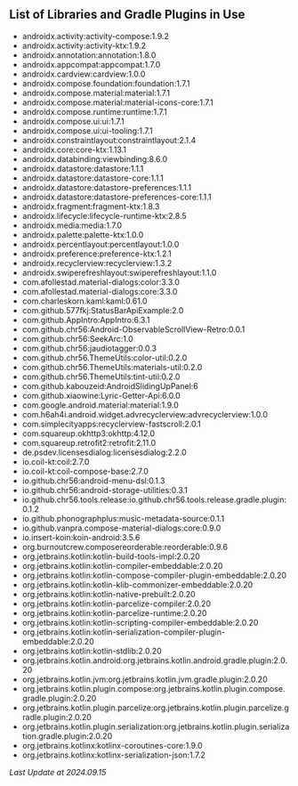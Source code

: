 ## List of Libraries and Gradle Plugins in Use

- androidx.activity:activity-compose:1.9.2
- androidx.activity:activity-ktx:1.9.2
- androidx.annotation:annotation:1.8.0
- androidx.appcompat:appcompat:1.7.0
- androidx.cardview:cardview:1.0.0
- androidx.compose.foundation:foundation:1.7.1
- androidx.compose.material:material:1.7.1
- androidx.compose.material:material-icons-core:1.7.1
- androidx.compose.runtime:runtime:1.7.1
- androidx.compose.ui:ui:1.7.1
- androidx.compose.ui:ui-tooling:1.7.1
- androidx.constraintlayout:constraintlayout:2.1.4
- androidx.core:core-ktx:1.13.1
- androidx.databinding:viewbinding:8.6.0
- androidx.datastore:datastore:1.1.1
- androidx.datastore:datastore-core:1.1.1
- androidx.datastore:datastore-preferences:1.1.1
- androidx.datastore:datastore-preferences-core:1.1.1
- androidx.fragment:fragment-ktx:1.8.3
- androidx.lifecycle:lifecycle-runtime-ktx:2.8.5
- androidx.media:media:1.7.0
- androidx.palette:palette-ktx:1.0.0
- androidx.percentlayout:percentlayout:1.0.0
- androidx.preference:preference-ktx:1.2.1
- androidx.recyclerview:recyclerview:1.3.2
- androidx.swiperefreshlayout:swiperefreshlayout:1.1.0
- com.afollestad.material-dialogs:color:3.3.0
- com.afollestad.material-dialogs:core:3.3.0
- com.charleskorn.kaml:kaml:0.61.0
- com.github.577fkj:StatusBarApiExample:2.0
- com.github.AppIntro:AppIntro:6.3.1
- com.github.chr56:Android-ObservableScrollView-Retro:0.0.1
- com.github.chr56:SeekArc:1.0
- com.github.chr56:jaudiotagger:0.0.3
- com.github.chr56.ThemeUtils:color-util:0.2.0
- com.github.chr56.ThemeUtils:materials-util:0.2.0
- com.github.chr56.ThemeUtils:tint-util:0.2.0
- com.github.kabouzeid:AndroidSlidingUpPanel:6
- com.github.xiaowine:Lyric-Getter-Api:6.0.0
- com.google.android.material:material:1.9.0
- com.h6ah4i.android.widget.advrecyclerview:advrecyclerview:1.0.0
- com.simplecityapps:recyclerview-fastscroll:2.0.1
- com.squareup.okhttp3:okhttp:4.12.0
- com.squareup.retrofit2:retrofit:2.11.0
- de.psdev.licensesdialog:licensesdialog:2.2.0
- io.coil-kt:coil:2.7.0
- io.coil-kt:coil-compose-base:2.7.0
- io.github.chr56:android-menu-dsl:0.1.3
- io.github.chr56:android-storage-utilities:0.3.1
- io.github.chr56.tools.release:io.github.chr56.tools.release.gradle.plugin:0.1.2
- io.github.phonographplus:music-metadata-source:0.1.1
- io.github.vanpra.compose-material-dialogs:core:0.9.0
- io.insert-koin:koin-android:3.5.6
- org.burnoutcrew.composereorderable:reorderable:0.9.6
- org.jetbrains.kotlin:kotlin-build-tools-impl:2.0.20
- org.jetbrains.kotlin:kotlin-compiler-embeddable:2.0.20
- org.jetbrains.kotlin:kotlin-compose-compiler-plugin-embeddable:2.0.20
- org.jetbrains.kotlin:kotlin-klib-commonizer-embeddable:2.0.20
- org.jetbrains.kotlin:kotlin-native-prebuilt:2.0.20
- org.jetbrains.kotlin:kotlin-parcelize-compiler:2.0.20
- org.jetbrains.kotlin:kotlin-parcelize-runtime:2.0.20
- org.jetbrains.kotlin:kotlin-scripting-compiler-embeddable:2.0.20
- org.jetbrains.kotlin:kotlin-serialization-compiler-plugin-embeddable:2.0.20
- org.jetbrains.kotlin:kotlin-stdlib:2.0.20
- org.jetbrains.kotlin.android:org.jetbrains.kotlin.android.gradle.plugin:2.0.20
- org.jetbrains.kotlin.jvm:org.jetbrains.kotlin.jvm.gradle.plugin:2.0.20
- org.jetbrains.kotlin.plugin.compose:org.jetbrains.kotlin.plugin.compose.gradle.plugin:2.0.20
- org.jetbrains.kotlin.plugin.parcelize:org.jetbrains.kotlin.plugin.parcelize.gradle.plugin:2.0.20
- org.jetbrains.kotlin.plugin.serialization:org.jetbrains.kotlin.plugin.serialization.gradle.plugin:2.0.20
- org.jetbrains.kotlinx:kotlinx-coroutines-core:1.9.0
- org.jetbrains.kotlinx:kotlinx-serialization-json:1.7.2


_Last Update at 2024.09.15_